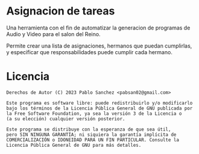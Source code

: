 # Asignacion de tareas

Una herramienta con el fin de automatizar la generacion de programas de Audio
y Video para el salon del Reino.

Permite crear una lista de asignaciones, hermanos que puedan cumplirlas,
y especificar que responsabilidades puede cumplir cada hermano.

# Licencia

```
Derechos de Autor (C) 2023 Pablo Sanchez <pabsan02@gmail.com>

Este programa es software libre: puede redistribuirlo y/o modificarlo
bajo los términos de la Licencia Pública General de GNU publicada por
la Free Software Foundation, ya sea la versión 3 de la Licencia o
(a su elección) cualquier versión posterior.

Este programa se distribuye con la esperanza de que sea útil,
pero SIN NINGUNA GARANTÍA; ni siquiera la garantía implícita de
COMERCIALIZACIÓN o IDONEIDAD PARA UN FIN PARTICULAR. Consulte la
Licencia Pública General de GNU para más detalles.
```
